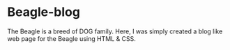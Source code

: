 # Beagle-blog
The Beagle is a breed of DOG family. Here, I was simply created a blog like web page for the Beagle using HTML &amp; CSS.
